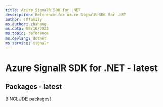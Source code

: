 ```yaml
---
title: Azure SignalR SDK for .NET
description: Reference for Azure SignalR SDK for .NET
author: sffamily
ms.author: zhshang
ms.data: 08/16/2023
ms.topic: reference
ms.devlang: dotnet
ms.service: signalr
---
```

# Azure SignalR SDK for .NET - latest
## Packages - latest
[!INCLUDE [packages](signalr-index.md)]